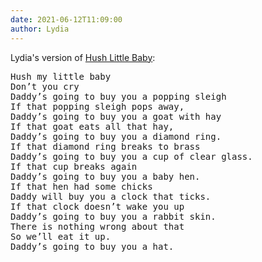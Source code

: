 ```yaml
---
date: 2021-06-12T11:09:00
author: Lydia
---
```


Lydia's version of [Hush Little Baby](https://genius.com/Baby-lullabies-hush-little-baby-lyrics):

<p><pre>Hush my little baby
Don’t you cry
Daddy’s going to buy you a popping sleigh
If that popping sleigh pops away, 
Daddy’s going to buy you a goat with hay
If that goat eats all that hay,
Daddy’s going to buy you a diamond ring. 
If that diamond ring breaks to brass
Daddy’s going to buy you a cup of clear glass. 
If that cup breaks again
Daddy’s going to buy you a baby hen. 
If that hen had some chicks
Daddy will buy you a clock that ticks. 
If that clock doesn’t wake you up
Daddy’s going to buy you a rabbit skin. 
There is nothing wrong about that
So we’ll eat it up. 
Daddy’s going to buy you a hat.</pre></p>